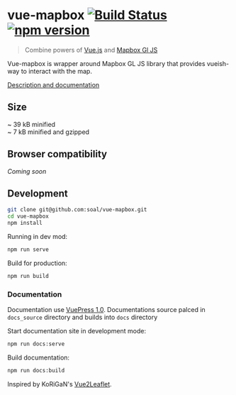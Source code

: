 # vue-mapbox [![Build Status](https://travis-ci.org/soal/vue-mapbox.svg?branch=master)](https://travis-ci.org/soal/vue-mapbox) [![npm version](https://badge.fury.io/js/vue-mapbox.svg)](https://badge.fury.io/js/vue-mapbox)

> Combine powers of [Vue.js](https://vuejs.org/) and [Mapbox Gl JS](https://mapbox.com/mapbox-gl-js)

Vue-mapbox is wrapper around Mapbox GL JS library that provides vueish-way to interact with the map.

[Description and documentation](https://soal.github.io/vue-mapbox)

## Size

 ~ 39 kB minified  
 ~ 7 kB minified and gzipped

## Browser compatibility

_Coming soon_

## Development

```sh
git clone git@github.com:soal/vue-mapbox.git
cd vue-mapbox
npm install
```

Running in dev mod:

```sh
npm run serve
```

Build for production:

```sh
npm run build
```

### Documentation

Documentation use [VuePress 1.0](https://vuepress.vuejs.org).
Documentations source palced in `docs_source` directory and builds into `docs` directory

Start documentation site in development mode:

```sh
npm run docs:serve
```

Build documentation:

```sh
npm run docs:build
```

Inspired by KoRiGaN's [Vue2Leaflet](https://github.com/KoRiGaN/Vue2Leaflet).
